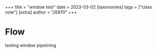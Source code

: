 +++
title = "window test"
date = 2023-03-02
[taxonomies]
tags = ["class note"]
[extra]
author = "JS970"
+++
# Flow
testing window pipelining